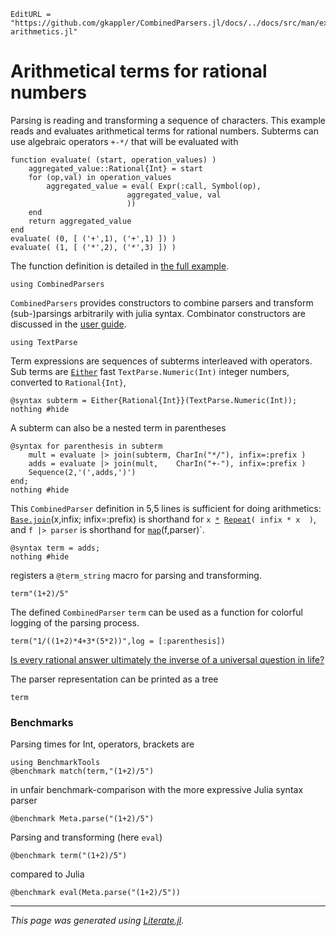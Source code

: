 ```@meta
EditURL = "https://github.com/gkappler/CombinedParsers.jl/docs/../docs/src/man/example-arithmetics.jl"
```

# Arithmetical terms for rational numbers
Parsing is reading and transforming a sequence of characters.
This example reads and evaluates arithmetical terms for rational numbers.
Subterms can use algebraic operators `+-*/` that will be evaluated with

```@repl session
function evaluate( (start, operation_values) )
    aggregated_value::Rational{Int} = start
    for (op,val) in operation_values
        aggregated_value = eval( Expr(:call, Symbol(op),
			              aggregated_value, val
			              ))
    end
    return aggregated_value
end
evaluate( (0, [ ('+',1), ('+',1) ]) )
evaluate( (1, [ ('*',2), ('*',3) ]) )
```

The function definition is detailed in [the full example](man/example-arithmetic.md).

```@repl session
using CombinedParsers
```

`CombinedParsers` provides constructors to combine parsers and transform (sub-)parsings arbitrarily with julia syntax.
Combinator constructors are discussed in the [user guide](man/user.md).

```@repl session
using TextParse
```

Term expressions are sequences of subterms interleaved with operators.
Sub terms are [`Either`](@ref) fast `TextParse.Numeric(Int)` integer numbers, converted to `Rational{Int}`,

```@repl session
@syntax subterm = Either{Rational{Int}}(TextParse.Numeric(Int));
nothing #hide
```

A subterm can also be a nested term in parentheses

```@repl session
@syntax for parenthesis in subterm
    mult = evaluate |> join(subterm, CharIn("*/"), infix=:prefix )
    adds = evaluate |> join(mult,    CharIn("+-"), infix=:prefix )
    Sequence(2,'(',adds,')')
end;
nothing #hide
```

This `CombinedParser` definition in 5,5 lines is sufficient for doing arithmetics:
[`Base.join`](@ref)(x,infix; infix=:prefix) is shorthand for `x `[`*`](@ref)` `[`Repeat`](@ref)`( infix * x  )`,
and `f |> parser` is shorthand for [`map`](@ref)(f,parser)`.

```@repl session
@syntax term = adds;
nothing #hide
```

registers a `@term_string` macro for parsing and transforming.

```@repl session
term"(1+2)/5"
```

The defined `CombinedParser` `term` can be used as a function for colorful logging of the parsing process.

```@repl session
term("1/((1+2)*4+3*(5*2))",log = [:parenthesis])
```

[Is every rational answer ultimately the inverse of a universal question in life?](https://en.wikipedia.org/wiki/Phrases_from_The_Hitchhiker%27s_Guide_to_the_Galaxy#Answer_to_the_Ultimate_Question_of_Life,_the_Universe,_and_Everything_(42))

The parser representation can be printed as a tree

```@repl session
term
```

### Benchmarks
Parsing times for Int, operators, brackets are

```@repl session
using BenchmarkTools
@benchmark match(term,"(1+2)/5")
```

in unfair benchmark-comparison with the more expressive Julia syntax parser

```@repl session
@benchmark Meta.parse("(1+2)/5")
```

Parsing and transforming (here `eval`)

```@repl session
@benchmark term("(1+2)/5")
```

compared to Julia

```@repl session
@benchmark eval(Meta.parse("(1+2)/5"))
```

---

*This page was generated using [Literate.jl](https://github.com/fredrikekre/Literate.jl).*

